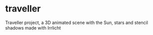 # traveller
Traveller project, a 3D animated scene with the Sun, stars and stencil shadows made with Irrlicht
